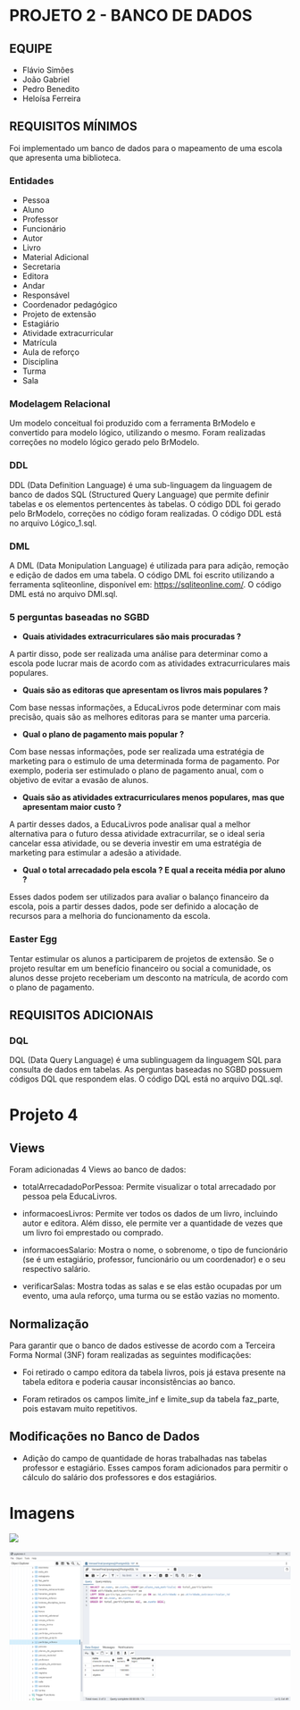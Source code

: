# PROJETO 2 - BANCO DE DADOS
## EQUIPE
- Flávio Simões
- João Gabriel
- Pedro Benedito
- Heloísa Ferreira

## REQUISITOS MÍNIMOS
Foi implementado um banco de dados para o mapeamento de uma escola que apresenta uma biblioteca.

### Entidades 
- Pessoa    
- Aluno     
- Professor 
- Funcionário
- Autor      
- Livro      
- Material Adicional 
- Secretaria 
- Editora    
- Andar      
- Responsável 
- Coordenador pedagógico
- Projeto de extensão 
- Estagiário
- Atividade extracurricular
- Matrícula
- Aula de reforço
- Disciplina
- Turma 
- Sala

### Modelagem Relacional
Um modelo conceitual foi produzido com a ferramenta BrModelo e convertido para
modelo lógico, utilizando o mesmo. Foram realizadas correções no modelo lógico gerado 
pelo BrModelo. 

### DDL
DDL (Data Definition Language) é uma sub-linguagem da linguagem de banco de dados SQL 
(Structured Query Language)
que permite definir tabelas e os elementos pertencentes às tabelas. O código DDL 
foi gerado pelo BrModelo, correções no código foram realizadas.
O código DDL está no arquivo Lógico_1.sql.

### DML
A DML (Data Monipulation Language) é utilizada para para adição, remoção e edição
de dados em uma tabela. O código DML foi escrito utilizando a ferramenta sqliteonline,
disponível em: https://sqliteonline.com/. O código DML está no arquivo DMl.sql.

### 5 perguntas baseadas no SGBD

- <strong>Quais atividades extracurriculares são mais procuradas ?</strong>

A partir disso, pode ser realizada uma análise para determinar como a escola pode lucrar mais de acordo com as atividades extracurriculares mais populares.

- <strong>Quais são as editoras que apresentam os livros mais populares ?</strong>

Com base nessas informações, a EducaLivros pode determinar com mais precisão, quais são as melhores editoras para se manter uma parceria. 

- <strong>Qual o plano de pagamento mais popular ?</strong>

Com base nessas informações, pode ser realizada uma estratégia de marketing para o estimulo de uma determinada forma de pagamento. Por exemplo, poderia ser estimulado o plano de pagamento anual, com o objetivo de evitar a evasão de alunos.

- <strong>Quais são as atividades extracurriculares menos populares, mas que apresentam maior custo ?</strong>

A partir desses dados, a EducaLivros pode analisar qual a melhor alternativa para o futuro dessa atividade extracurrilar, se o ideal seria cancelar essa atividade, ou se deveria investir em uma estratégia de marketing para estimular a adesão a atividade.

- <strong>Qual o total arrecadado pela escola ? E qual a receita média por aluno ?</strong>

Esses dados podem ser utilizados para avaliar o balanço financeiro da escola, pois a partir desses dados, pode ser definido a alocação de recursos para a melhoria do funcionamento da escola. 

### Easter Egg

Tentar estimular os alunos a participarem de projetos de extensão. Se o projeto resultar em um benefício financeiro ou social a comunidade, os alunos desse projeto receberiam um desconto na matrícula, de acordo com o plano de pagamento.

## REQUISITOS ADICIONAIS

###  DQL

DQL (Data Query Language) é uma sublinguagem da linguagem SQL para consulta de dados em tabelas.
As perguntas baseadas no SGBD possuem códigos DQL que respondem elas. O código DQL está no arquivo DQL.sql.

# Projeto 4

## Views

Foram adicionadas 4 Views ao banco de dados:

- totalArrecadadoPorPessoa: Permite visualizar o total arrecadado por pessoa pela EducaLivros.

- informacoesLivros: Permite ver todos os dados de um livro, incluindo autor e editora. Além disso, ele permite ver a quantidade de vezes que um livro foi emprestado ou comprado.

- informacoesSalario: Mostra o nome, o sobrenome, o tipo de funcionário (se é um estagiário, professor, funcionário ou um coordenador) e o seu respectivo salário.

- verificarSalas: Mostra todas as salas e se elas estão ocupadas por um evento, uma aula reforço, uma turma ou se estão vazias no momento.

## Normalização

Para garantir que o banco de dados estivesse de acordo com a Terceira Forma Normal (3NF) foram realizadas as seguintes modificações:

- Foi retirado o campo editora da tabela livros, pois já estava presente na tabela editora e poderia causar inconsistências ao banco.

- Foram retirados os campos limite_inf e limite_sup da tabela faz_parte, pois estavam muito repetitivos.

## Modificações no Banco de Dados

- Adição do campo de quantidade de horas trabalhadas nas tabelas professor e estagiário. Esses campos foram adicionados para permitir o cálculo do salário dos professores e dos estagiários.

# Imagens

![](/Imagens/Imagem_Lógico.png)

![](/Imagens/Imagem_DQL.png)